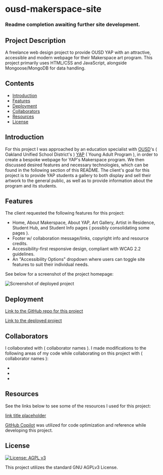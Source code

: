 # ousd-makerspace-site

### Readme completion awaiting further site development.

## Project Description

A freelance web design project to provide OUSD YAP with an attractive, accessible and modern webpage for their Makerspace art program. This project primarily uses HTML/CSS and JavaScript, alongside Mongoose/MongoDB for data handling.

## Contents

- [Introduction](#introduction)
- [Features](#features)
- [Deployment](#deployment)
- [Collaborators](#collaborators)
- [Resources](#resources)
- [License](#License)

## Introduction

For this project I was approached by an education specialist with [OUSD](https://www.ousd.org/)'s ( Oakland Unified School District's ) [YAP](https://www.ousd.org/specialeducation/programs/young-adult-program) ( Young Adult Program ), in order to create a bespoke webpage for YAP's Makerspace program. We then discussed desired features and necessary technologies, which can be found in the following section of this README. The client's goal for this project is to provide YAP students a gallery to both display and sell their artwork to the general public, as well as to provide information about the program and its students.

## Features

The client requested the following features for this project:

- Home, About Makerspace, About YAP, Art Gallery, Artist in Residence, Student Hub, and Student Info pages ( possibly consolidating some pages ).
- Footer w/ collaboration message/links, copyright info and resource credits.
- Accessibility-first responsive design, compliant with WCAG 2.2 guidelines.
- An "Accessibility Options" dropdown where users can toggle site features to suit their individual needs.

See below for a screenshot of the project homepage:

![Screenshot of deployed project](assets/images/project-screenshot.png)

## Deployment

[Link to the GitHub repo for this project](https://github.com/Aoliva96/ousd-makerspace-site)

[Link to the deployed project](#)

## Collaborators

I collaborated with ( collaborator names ).
I made modifications to the following areas of my code while collaborating on this project with ( collaborator names ):

-
-
-

## Resources

See the links below to see some of the resources I used for this project:

[link title placeholder](#)

[GitHub Copilot](https://github.com/features/copilot) was utilized for code optimization and reference while developing this project.

## License

[![License: AGPL v3](https://img.shields.io/badge/License-AGPL_v3-blue.svg)](https://www.gnu.org/licenses/agpl-3.0)

This project utilizes the standard GNU AGPLv3 License.
